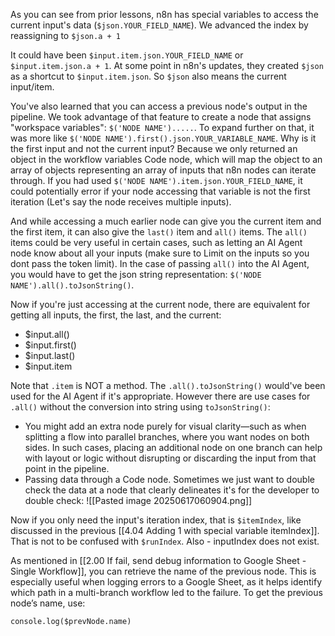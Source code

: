 As you can see from prior lessons, n8n has special variables to access the current input's data (`$json.YOUR_FIELD_NAME`). We advanced the index by reassigning to `$json.a + 1`

It could have been `$input.item.json.YOUR_FIELD_NAME` or `$input.item.json.a + 1`. At some point in n8n's updates, they created `$json` as a shortcut to `$input.item.json`. So `$json` also means the current input/item.

You've also learned that you can access a previous node's output in the pipeline. We took advantage of that feature to create a node that assigns "workspace variables": `$('NODE NAME').....`. To expand further on that, it was more like `$('NODE NAME').first().json.YOUR_VARIABLE_NAME`. Why is it the first input and not the current input? Because we only returned an object in the workflow variables Code node, which will map the object to an array of objects representing an array of inputs that n8n nodes can iterate through. If you had used `$('NODE NAME').item.json.YOUR_FIELD_NAME`, it could potentially error if your node accessing that variable is not the first iteration (Let's say the node receives multiple inputs).

And while accessing a much earlier node can give you the current item and the first item, it can also give the `last()` item and `all()` items. The `all()` items could be very useful in certain cases, such as letting an AI Agent node know about all your inputs (make sure to Limit on the inputs so you dont pass the token limit). In the case of passing `all()` into the AI Agent, you would have to get the json string representation: `$('NODE NAME').all().toJsonString()`.

Now if you're just accessing at the current node, there are equivalent for getting all inputs, the first, the last, and the current:
- $input.all()
- $input.first()
- $input.last()
- $input.item

Note that `.item` is NOT a method. The `.all().toJsonString()` would've been used for the AI Agent if it's appropriate. However there are use cases for `.all()` without the conversion into string using `toJsonString()`: 
- You might add an extra node purely for visual clarity—such as when splitting a flow into parallel branches, where you want nodes on both sides. In such cases, placing an additional node on one branch can help with layout or logic without disrupting or discarding the input from that point in the pipeline.
- Passing data through a Code node. Sometimes we just want to double check the data at a node that clearly delineates it's for the developer to double check:
	![[Pasted image 20250617060904.png]]

Now if you only need the input's iteration index, that is `$itemIndex`, like discussed in the previous [[4.04 Adding 1 with special variable itemIndex]]. That is not to be confused with `$runIndex`. Also - inputIndex does not exist.

As mentioned in [[2.00 If fail, send debug information to Google Sheet - Single Workflow]], you can retrieve the name of the previous node. This is especially useful when logging errors to a Google Sheet, as it helps identify which path in a multi-branch workflow led to the failure. To get the previous node’s name, use:
```
console.log($prevNode.name)
```
